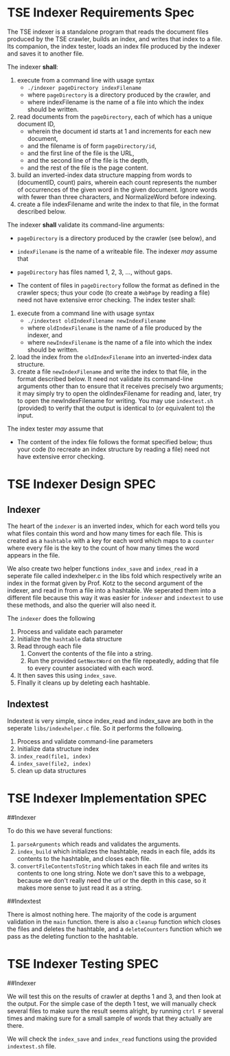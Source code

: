 # TSE Indexer Requirements Spec
The TSE indexer is a standalone program that reads the document files produced by the TSE crawler, builds an index, and writes that index to a file. Its companion, the index tester, loads an index file produced by the indexer and saves it to another file.

The indexer **shall**:

1. execute from a command line with usage syntax
    * `./indexer pageDirectory indexFilename`
	* where `pageDirectory` is a directory produced by the crawler, and
	* where indexFilename is the name of a file into which the index should be written.
2. read documents from the `pageDirectory`, each of which has a unique document ID,
	* wherein the document id starts at 1 and increments for each new document,
	* and the filename is of form `pageDirectory/id`,
	* and the first line of the file is the URL,
	* and the second line of the file is the depth,
	* and the rest of the file is the page content.
3. build an inverted-index data structure mapping from words to (documentID, count) pairs, wherein each count represents the number of occurrences of the given word in the given document. Ignore words with fewer than three characters, and NormalizeWord before indexing.
4. create a file indexFilename and write the index to that file, in the format described below.

The indexer **shall** validate its command-line arguments:

* `pageDirectory` is a directory produced by the crawler (see below), and
* `indexFilename` is the name of a writeable file.
The indexer *may* assume that

* `pageDirectory` has files named 1, 2, 3, …, without gaps.
* The content of files in `pageDirectory` follow the format as defined in the crawler specs; thus your code (to create a `WebPage` by reading a file) need not have extensive error checking.
The index tester shall:

1. execute from a command line with usage syntax
	* `./indextest oldIndexFilename newIndexFilename`
	* where `oldIndexFilename` is the name of a file produced by the indexer, and
	* where `newIndexFilename` is the name of a file into which the index should be written.
2. load the index from the `oldIndexFilename` into an inverted-index data structure.
3. create a file `newIndexFilename` and write the index to that file, in the format described below.
It need not validate its command-line arguments other than to ensure that it receives precisely two arguments; it may simply try to open the oldIndexFilename for reading and, later, try to open the newIndexFilename for writing. You may use `indextest.sh` (provided) to verify that the output is identical to (or equivalent to) the input.

The index tester *may* assume that

* The content of the index file follows the format specified below; thus your code (to recreate an index structure by reading a file) need not have extensive error checking.

# TSE Indexer Design SPEC

## Indexer
The heart of the `indexer` is an inverted index, which for each word tells you what files contain this word and how many times for each file. This is created as a `hashtable` with a key for each word which maps to a `counter` where every file is the key to the count of how many times the word appears in the file.

We also create two helper functions `index_save` and `index_read` in a seperate file called indexhelper.c in the libs fold which respectively write an index in the format given by Prof. Kotz to the second argument of the indexer, and read in from a file into a hashtable. We seperated them into a different file because this way it was easier for `indexer` and `indextest` to use these methods, and also the querier will also need it. 

The `indexer` does the following
1. Process and validate each parameter
2. Initialize the `hashtable` data structure
3. Read through each file
	1. Convert the contents of the file into a string.
	2. Run the provided `GetNextWord` on the file repeatedly, adding that file to every counter associated with each word.
4. It then saves this using `index_save`.
5. FInally it cleans up by deleting each hashtable.

## Indextest

Indextest is very simple, since index_read and index_save are both in the seperate `libs/indexhelper.c` file. So it performs the following.
1. Process and validate command-line parameters
2. Initialize data structure index
3. `index_read(file1, index)`
4. `index_save(file2, index)`
5. clean up data structures

# TSE Indexer Implementation SPEC

##Indexer 

To do this we have several functions:
1. `parseArguments` which reads and validates the arguments.
2. `index_build` which initializes the hashtable, reads in each file, adds its contents to the hashtable, and closes each file.
3. `convertFileContentsToString` which takes in each file and writes its contents to one long string. Note we don't save this to a webpage, because we don't really need the url or the depth in this case, so it makes more sense to just read it as a string.

##Indextest

There is almost nothing here. The majority of the code is argument validation in the `main` function. there is also a `cleanup` function which closes the files and deletes the hashtable, and a `deleteCounters` function which we pass as the deleting function to the hashtable.

# TSE Indexer Testing SPEC

##Indexer 

We will test this on the results of crawler at depths 1 and 3, and then look at the output. For the simple case of the depth 1 test, we will manually check several files to make sure the result seems alright, by running `ctrl F` several times and making sure for a small sample of words that they actually are there.

We will check the `index_save` and `index_read` functions using the provided `indextest.sh` file.